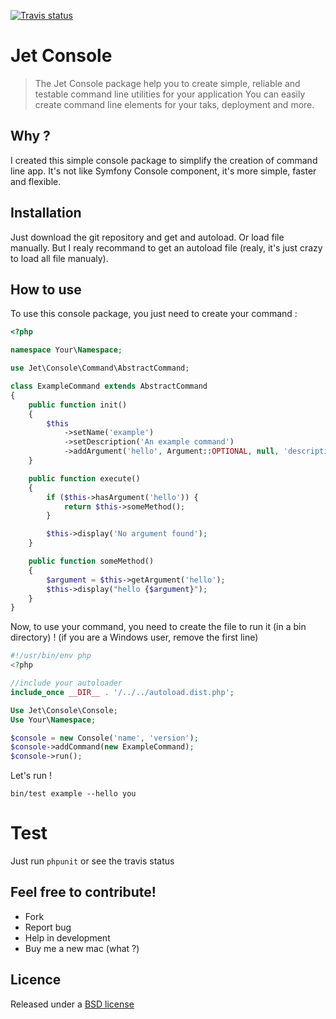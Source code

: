 [![Travis status](https://secure.travis-ci.org/CapMousse/Jet-Console.png)](http://travis-ci.org/#!/CapMousse/Jet-Console)

# Jet Console

> The Jet Console package help you to create simple, reliable and testable command line utilities for your application
> You can easily create command line elements for your taks, deployment and more.

## Why ?

I created this simple console package to simplify the creation of command line app. It's not like Symfony Console component, it's more simple, faster and flexible.

## Installation

Just download the git repository and get and autoload. Or load file manually. But I realy recommand to get an autoload file (realy, it's just crazy to load all file manualy).

## How to use

To use this console package, you just need to create your command :

```php
<?php

namespace Your\Namespace;

use Jet\Console\Command\AbstractCommand;

class ExampleCommand extends AbstractCommand
{
    public function init()
    {
        $this
            ->setName('example')
            ->setDescription('An example command')
            ->addArgument('hello', Argument::OPTIONAL, null, 'description');
    }

    public function execute()
    {
        if ($this->hasArgument('hello')) {
            return $this->someMethod();
        }

        $this->display('No argument found');
    }

    public function someMethod()
    {
        $argument = $this->getArgument('hello');
        $this->display("hello {$argument}");
    }
}
```

Now, to use your command, you need to create the file to run it (in a bin directory) ! (if you are a Windows user, remove the first line)

```php
#!/usr/bin/env php
<?php

//include your autoloader
include_once __DIR__ . '/../../autoload.dist.php';

Use Jet\Console\Console;
Use Your\Namespace;

$console = new Console('name', 'version');
$console->addCommand(new ExampleCommand);
$console->run();

```

Let's run !

```
bin/test example --hello you
```

# Test

Just run `phpunit` or see the travis status

Feel free to contribute!
------------------------

* Fork
* Report bug
* Help in development
* Buy me a new mac (what ?)

Licence
-------

Released under a [BSD license](http://en.wikipedia.org/wiki/BSD_licenses)